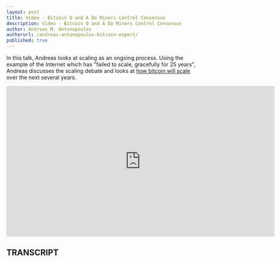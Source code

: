 ```yaml
---
layout: post
title: Video - Bitcoin Q and A Do Miners Control Consensus
description: Video - Bitcoin Q and A Do Miners Control Consensus
author: Andreas M. Antonopoulos
authorurl: /andreas-antonopoulos-bitcoin-expert/
published: true
---
```


<p>In this talk, Andreas looks at scaling as an ongoing process. Using the example of the Internet which has "failed to scale, gracefully for 25 years", Andreas discusses the scaling debate and looks at <a href="/video-bitcoin-q-and-a-who-is-satoshi-nakamoto/">how bitcoin will scale</a> over the next several years.</p>

<center><iframe width="700" height="394" src="https://www.youtube.com/embed/uzwxewJipHI?list=PLPQwGV1aLnTsHvzevl9BAUlfsfwFfU7aP" frameborder="0" allowfullscreen></iframe></center>

<h2>TRANSCRIPT</h2>
